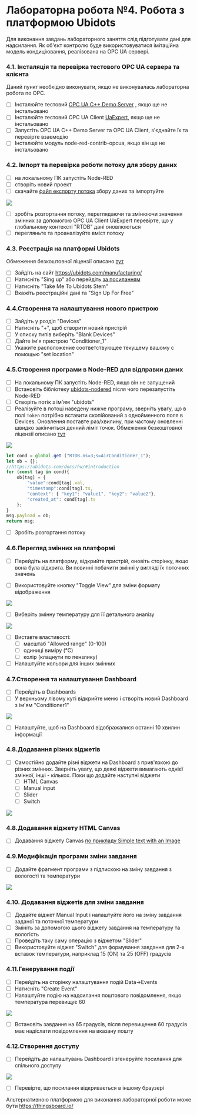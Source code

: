 # Лабораторна робота №4. Робота з платформою Ubidots 

Для виконання завдань лабораторного заняття слід підготувати дані для надсилання. Як об'єкт контролю буде використовуватися імітаційна модель кондиціювання, реалізована на OPC UA сервері. 

### 4.1. Інсталяція та перевірка тестового OPC UA сервера та клієнта

Даний пункт необхідно виконувати, якщо не виконувалась лабораторна робота по OPC.

- [ ] Інсталюйте тестовий [OPC UA C++ Demo Server](https://www.unified-automation.com/downloads/opc-ua-servers.html) , якщо ще не інстальовано
- [ ] Інсталюйте тестовий OPC UA Client [UaExpert](https://www.unified-automation.com/downloads/opc-ua-clients.html), якщо ще не інстальовано
- [ ] Запустіть OPC UA C++ Demo Server та OPC UA Client, з'єднайте їх та перевірте взаємодію
- [ ] Інсталюйте модуль node-red-contrib-opcua, якщо він ще не інстальовано

### 4.2. Імпорт та перевірка роботи потоку для збору даних

- [ ] на локальному ПК запустіть Node-RED
- [ ] створіть новий проект
- [ ] скачайте [файл експорту потока](https://drive.google.com/file/d/1sG11-TY4EOX3Sk9N1mJyQCGGNj01NExx/view) збору даних та імпортуйте

![](media0/1.png)

- [ ] зробіть розгортання потоку, переглядаючи та змінюючи значення змінних за допомогою OPC UA Client UaExpert перевірте, що у глобальному контексті "RTDB" дані оновлюються
- [ ] перегляньте та проаналізуйте вміст потоку

### 4.3. Реєстрація на платформі Ubidots

Обмеження безкоштовної ліцензії описано [тут](https://help.ubidots.com/en/articles/639806-what-is-the-difference-between-ubidots-and-ubidots-stem)

- [ ] Зайдіть на сайт  <https://ubidots.com/manufacturing/>
- [ ] Натисніть "Sing up" або перейдіть [за посиланням](https://industrial.ubidots.com/accounts/signup_industrial/)
- [ ] Натисніть "Take Me To Ubidots Stem"
- [ ] Вкажіть реєстраційні дані та "Sign Up For Free"

### 4.4.Створення та налаштування нового пристрою

- [ ] Зайдіть у розділ "Devices"
- [ ] Натисніть "+", щоб створити новий пристрій
- [ ] У списку типів виберіть "Blank Devices"
- [ ] Дайте ім'я пристрою "Conditioner_1"
- [ ] Укажите расположение соответствующее текущему вашому с помощью "set location"

### 4.5.Створення програми в Node-RED для відправки даних

- [ ] На локальному ПК запустіть Node-RED, якщо він не запущений
- [ ] Встановіть бібліотеку [ubidots-nodered](https://flows.nodered.org/node/ubidots-nodered) після чого перезапустіть Node-RED
- [ ] Створіть потік з ім'ям "ubidots"
- [ ] Реалізуйте в потоці наведену нижче програму, зверніть увагу, що в полі `Token` потрібно вставити скопійований з однойменного поля в Devices. Оновлення поставте раз/хвилину, при частому оновленні швидко закінчиться денний ліміт точок. Обмеження безкоштовної ліцензії описано [тут](https://help.ubidots.com/en/articles/639806-what-is-the-difference-between-ubidots-and-ubidots-stem)    

 ![](media0/31.png)  

```js
let cond = global.get ("RTDB.ns=3;s=AirConditioner_1");
let ob = {};
//https://ubidots.com/docs/hw/#introduction
for (const tag in cond){
    ob[tag] = {
        "value":cond[tag].val,
        "timestamp":cond[tag].ts,
        "context": { "key1": "value1", "key2": "value2"}, 
        "created_at": cond[tag].ts
    };
}
msg.payload = ob;
return msg;  
```

- [ ] Зробіть розгортання потоку

### 4.6.Перегляд змінних на платформі 

- [ ] Перейдіть на платформу, відкрийте пристрій, оновіть сторінку, якщо вона була відкрита. Ви повинні побачити змінні у вигляді їх поточних значень

- [ ] Використовуйте кнопку "Toggle View" для зміни формату відображення

![](media0/32.png) 

- [ ] Виберіть змінну температуру для її детального аналізу 

![](media0/33.png)

- [ ] Виставте властивості:
  - [ ] масштаб "Allowed range" (0-100)
  - [ ] одиниці виміру  (°С)
  - [ ] колір (клацнути по пензлику)
- [ ] Налаштуйте кольори для інших змінних  

### 4.7.Створення та налаштування Dashboard 

- [ ] Перейдіть в Dashboards
- [ ] У верхньому лівому куті відкрийте меню і створіть новий Dashboard з ім'ям "Conditioner1"

![](media0/34.png)

- [ ] Налаштуйте, щоб на Dashboard відображалися останні 10 хвилин інформації

### 4.8.Додавання різних віджетів

- [ ] Самостійно додайте різні віджети на Dashboard з прив'язкою до різних змінних. Зверніть увагу, що деякі віджети вимагають однієї змінної, інші - кількох. Поки що додайте наступні віджети
  - [ ] HTML Canvas
  - [ ] Manual input
  - [ ] Slider
  - [ ] Switch

![](media0/35.png)

### 4.8.Додавання віджету HTML Canvas

- [ ] Додавання віджету Canvas  [по прикладу Simple text with an Image](https://help.ubidots.com/en/articles/754634-html-canvas-widget-examples)

### 4.9.Модифікація програми зміни завдання

- [ ] Додайте фрагмент програми з підпискою на зміну завдання з вологості та температури

![](media0/36.png)

### 4.10. Додавання віджетів для зміни завдання

- [ ] Додайте віджет Manual Input і налаштуйте його на зміну завдання заданої та поточної температури
- [ ] Змініть за допомогою цього віджету завдання на температуру та вологість
- [ ] Проведіть таку саму операцію з віджетом "Slider"
- [ ] Використовуйте віджет "Switch" для формування завдання для 2-х вставок температури, наприклад 15 (ON) та 25 (OFF) градусів

### 4.11.Генерування події 

- [ ] Перейдіть на сторінку налаштування подій Data->Events
- [ ] Натисніть "Create Event"
- [ ] Налаштуйте подію на надсилання поштового повідомлення, якщо температура перевищує 60

![](media0/37.png)

- [ ] Встановіть завдання на 65 градусів, після перевищення 60 градусів має надіслати повідомлення на вказану пошту 

### 4.12.Створення доступу  

- [ ] Перейдіть до налаштувань Dashboard і згенеруйте посилання для спільного доступу

![](media0/38.png)

- [ ] Перевірте, що посилання відкривається в іншому браузері



Альтернативною платформою для виконання лабораторної роботи може бути https://thingsboard.io/ 